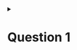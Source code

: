 <details>
<summary> <h1> Question 1 </h1> </summary>
<p>Assume that the two short sides of a right triangle have length 3 and 4. What is the length of the long side? Recall the Pythagorean Theorem tells us that:</p>
<br>

![image](https://github.com/user-attachments/assets/9aeb0623-8109-48a1-9186-744580de4d3f)

<br>
<p>Write a BSL expression that produces the value of ? for this triangle where the other two sides have lengths 3 and 4.</p>

```
(sqrt(+ (sqr 3) (sqr 4)))
```
</details>
